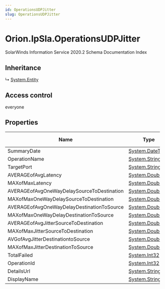 ```yaml
---
id: OperationsUDPJitter
slug: OperationsUDPJitter
---
```


# Orion.IpSla.OperationsUDPJitter

SolarWinds Information Service 2020.2 Schema Documentation Index

## Inheritance

↳ [System.Entity](./../System/Entity)

## Access control

everyone

## Properties

| Name | Type | Summary | Access Control |
| ------ | ------ | ------ | ------ |
| SummaryDate | [System.DateTime](https://docs.microsoft.com/en-us/dotnet/api/system.datetime) |  | everyone |
| OperationName | [System.String](https://docs.microsoft.com/en-us/dotnet/api/system.string) |  | everyone |
| TargetPort | [System.String](https://docs.microsoft.com/en-us/dotnet/api/system.string) |  | everyone |
| AVERAGEofAvgLatency | [System.Double](https://docs.microsoft.com/en-us/dotnet/api/system.double) |  | everyone |
| MAXofMaxLatency | [System.Double](https://docs.microsoft.com/en-us/dotnet/api/system.double) |  | everyone |
| AVERAGEofAvgOneWayDelaySourceToDestination | [System.Double](https://docs.microsoft.com/en-us/dotnet/api/system.double) |  | everyone |
| MAXofMaxOneWayDelaySourceToDestination | [System.Double](https://docs.microsoft.com/en-us/dotnet/api/system.double) |  | everyone |
| AVERAGEofAvgOneWayDelayDestinationToSource | [System.Double](https://docs.microsoft.com/en-us/dotnet/api/system.double) |  | everyone |
| MAXofMaxOneWayDelayDestinationToSource | [System.Double](https://docs.microsoft.com/en-us/dotnet/api/system.double) |  | everyone |
| AVERAGEofAvgJitterSourceToDestination | [System.Double](https://docs.microsoft.com/en-us/dotnet/api/system.double) |  | everyone |
| MAXofMaxJitterSourceToDestination | [System.Double](https://docs.microsoft.com/en-us/dotnet/api/system.double) |  | everyone |
| AVGofAvgJitterDestinationtoSource | [System.Double](https://docs.microsoft.com/en-us/dotnet/api/system.double) |  | everyone |
| MAXofMaxJitterDestinationToSource | [System.Double](https://docs.microsoft.com/en-us/dotnet/api/system.double) |  | everyone |
| TotalFailed | [System.Int32](https://docs.microsoft.com/en-us/dotnet/api/system.int32) |  | everyone |
| OperationId | [System.Int32](https://docs.microsoft.com/en-us/dotnet/api/system.int32) |  | everyone |
| DetailsUrl | [System.String](https://docs.microsoft.com/en-us/dotnet/api/system.string) |  | everyone |
| DisplayName | [System.String](https://docs.microsoft.com/en-us/dotnet/api/system.string) |  | everyone |

